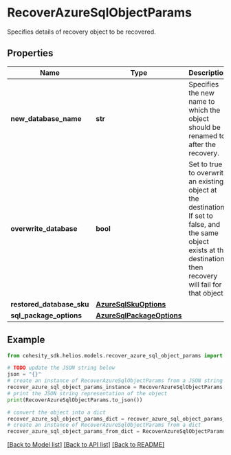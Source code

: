 # RecoverAzureSqlObjectParams

Specifies details of recovery object to be recovered.

## Properties

Name | Type | Description | Notes
------------ | ------------- | ------------- | -------------
**new_database_name** | **str** | Specifies the new name to which the object should be renamed to after the recovery. | [optional] 
**overwrite_database** | **bool** | Set to true to overwrite an existing object at the destination. If set to false, and the same object exists at the destination, then recovery will fail for that object. | [optional] 
**restored_database_sku** | [**AzureSqlSkuOptions**](AzureSqlSkuOptions.md) |  | [optional] 
**sql_package_options** | [**AzureSqlPackageOptions**](AzureSqlPackageOptions.md) |  | [optional] 

## Example

```python
from cohesity_sdk.helios.models.recover_azure_sql_object_params import RecoverAzureSqlObjectParams

# TODO update the JSON string below
json = "{}"
# create an instance of RecoverAzureSqlObjectParams from a JSON string
recover_azure_sql_object_params_instance = RecoverAzureSqlObjectParams.from_json(json)
# print the JSON string representation of the object
print(RecoverAzureSqlObjectParams.to_json())

# convert the object into a dict
recover_azure_sql_object_params_dict = recover_azure_sql_object_params_instance.to_dict()
# create an instance of RecoverAzureSqlObjectParams from a dict
recover_azure_sql_object_params_from_dict = RecoverAzureSqlObjectParams.from_dict(recover_azure_sql_object_params_dict)
```
[[Back to Model list]](../README.md#documentation-for-models) [[Back to API list]](../README.md#documentation-for-api-endpoints) [[Back to README]](../README.md)


